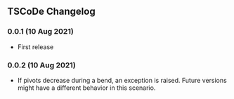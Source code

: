 ## TSCoDe Changelog

### 0.0.1 (10 Aug 2021)
- First release

### 0.0.2 (10 Aug 2021)
- If pivots decrease during a bend, an exception is raised. Future versions might have a different behavior in this scenario.